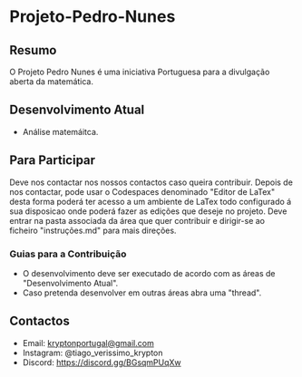 # Projeto-Pedro-Nunes
## Resumo
O Projeto Pedro Nunes é uma iniciativa Portuguesa para a divulgação aberta da matemática.
## Desenvolvimento Atual
- Análise matemáitca.
## Para Participar
Deve nos contactar nos nossos contactos caso queira contribuir.
Depois de nos contactar, pode usar o Codespaces denominado "Editor de LaTex" desta forma poderá ter acesso a um ambiente de LaTex todo configurado á sua disposicao onde poderá fazer as edições que deseje no projeto. Deve entrar na pasta associada da área que quer contribuir e dirigir-se ao ficheiro "instruções.md" para mais direções.
### Guias para a Contribuição
- O desenvolvimento deve ser executado de acordo com as áreas de "Desenvolvimento Atual".
- Caso pretenda desenvolver em outras áreas abra uma "thread".
## Contactos
- Email: kryptonportugal@gmail.com
- Instagram: @tiago_verissimo_krypton
- Discord: https://discord.gg/BGsqmPUqXw
